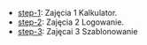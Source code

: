 - [step-1](https://github.com/Yareme/PAW_LAB/tree/Zajęcia-1---kalkulator): Zajęcia 1 Kalkulator.
- [step-2](https://github.com/Yareme/PAW_LAB/tree/Zajęcia-2.-Logowanie): Zajęcia 2 Logowanie.
- [step-3](https://github.com/Yareme/PAW_LAB/tree/Zajęcia-3---Szablonowanie): Zajęcai 3 Szablonowanie
